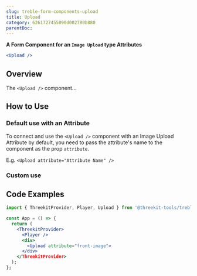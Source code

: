 ```yaml
---
slug: treble-form-components-upload
title: Upload
category: 6261727455090d002780b880
parentDoc:
---
```


**A Form Component for an `Image Upload` type Attributes**

```jsx
<Upload />
```

## Overview

The `<Upload />` component...

## How to Use

### Default use with an Attribute

To connect and use the `<Upload />` component with an Image Upload Attribute by default, you need to pass the attribute's name
to the component as the prop `attribute`.

E.g. `<Upload attribute="Attribute Name" />`

### Custom use

## Code Examples

```jsx
import { ThreekitProvider, Player, Upload } from '@threekit-tools/treble';

const App = () => {
  return (
    <ThreekitProvider>
      <Player />
      <div>
        <Upload attribute="front-image">
      </div>
    </ThreekitProvider>
  );
};
```
